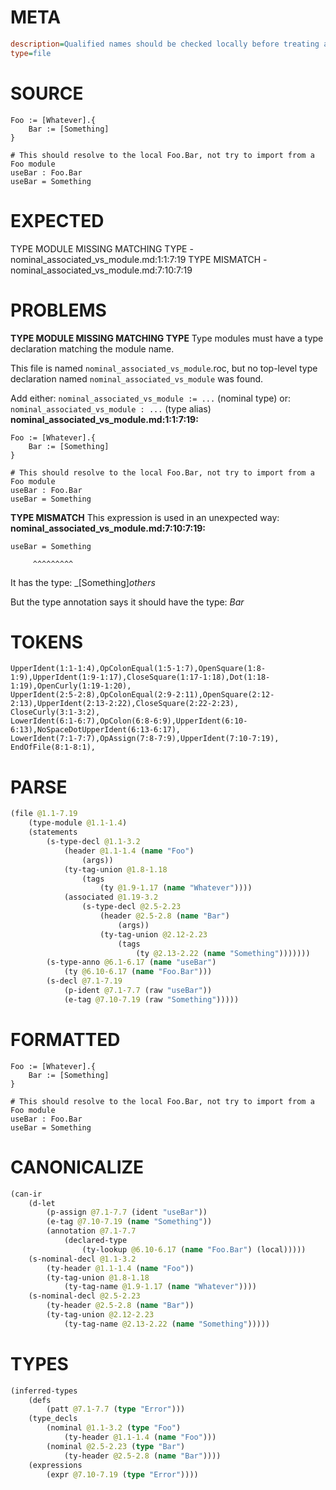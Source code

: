 # META
~~~ini
description=Qualified names should be checked locally before treating as module references
type=file
~~~
# SOURCE
~~~roc
Foo := [Whatever].{
    Bar := [Something]
}

# This should resolve to the local Foo.Bar, not try to import from a Foo module
useBar : Foo.Bar
useBar = Something
~~~
# EXPECTED
TYPE MODULE MISSING MATCHING TYPE - nominal_associated_vs_module.md:1:1:7:19
TYPE MISMATCH - nominal_associated_vs_module.md:7:10:7:19
# PROBLEMS
**TYPE MODULE MISSING MATCHING TYPE**
Type modules must have a type declaration matching the module name.

This file is named `nominal_associated_vs_module`.roc, but no top-level type declaration named `nominal_associated_vs_module` was found.

Add either:
`nominal_associated_vs_module := ...` (nominal type)
or:
`nominal_associated_vs_module : ...` (type alias)
**nominal_associated_vs_module.md:1:1:7:19:**
```roc
Foo := [Whatever].{
    Bar := [Something]
}

# This should resolve to the local Foo.Bar, not try to import from a Foo module
useBar : Foo.Bar
useBar = Something
```


**TYPE MISMATCH**
This expression is used in an unexpected way:
**nominal_associated_vs_module.md:7:10:7:19:**
```roc
useBar = Something
```
         ^^^^^^^^^

It has the type:
    _[Something]_others_

But the type annotation says it should have the type:
    _Bar_

# TOKENS
~~~zig
UpperIdent(1:1-1:4),OpColonEqual(1:5-1:7),OpenSquare(1:8-1:9),UpperIdent(1:9-1:17),CloseSquare(1:17-1:18),Dot(1:18-1:19),OpenCurly(1:19-1:20),
UpperIdent(2:5-2:8),OpColonEqual(2:9-2:11),OpenSquare(2:12-2:13),UpperIdent(2:13-2:22),CloseSquare(2:22-2:23),
CloseCurly(3:1-3:2),
LowerIdent(6:1-6:7),OpColon(6:8-6:9),UpperIdent(6:10-6:13),NoSpaceDotUpperIdent(6:13-6:17),
LowerIdent(7:1-7:7),OpAssign(7:8-7:9),UpperIdent(7:10-7:19),
EndOfFile(8:1-8:1),
~~~
# PARSE
~~~clojure
(file @1.1-7.19
	(type-module @1.1-1.4)
	(statements
		(s-type-decl @1.1-3.2
			(header @1.1-1.4 (name "Foo")
				(args))
			(ty-tag-union @1.8-1.18
				(tags
					(ty @1.9-1.17 (name "Whatever"))))
			(associated @1.19-3.2
				(s-type-decl @2.5-2.23
					(header @2.5-2.8 (name "Bar")
						(args))
					(ty-tag-union @2.12-2.23
						(tags
							(ty @2.13-2.22 (name "Something")))))))
		(s-type-anno @6.1-6.17 (name "useBar")
			(ty @6.10-6.17 (name "Foo.Bar")))
		(s-decl @7.1-7.19
			(p-ident @7.1-7.7 (raw "useBar"))
			(e-tag @7.10-7.19 (raw "Something")))))
~~~
# FORMATTED
~~~roc
Foo := [Whatever].{
	Bar := [Something]
}

# This should resolve to the local Foo.Bar, not try to import from a Foo module
useBar : Foo.Bar
useBar = Something
~~~
# CANONICALIZE
~~~clojure
(can-ir
	(d-let
		(p-assign @7.1-7.7 (ident "useBar"))
		(e-tag @7.10-7.19 (name "Something"))
		(annotation @7.1-7.7
			(declared-type
				(ty-lookup @6.10-6.17 (name "Foo.Bar") (local)))))
	(s-nominal-decl @1.1-3.2
		(ty-header @1.1-1.4 (name "Foo"))
		(ty-tag-union @1.8-1.18
			(ty-tag-name @1.9-1.17 (name "Whatever"))))
	(s-nominal-decl @2.5-2.23
		(ty-header @2.5-2.8 (name "Bar"))
		(ty-tag-union @2.12-2.23
			(ty-tag-name @2.13-2.22 (name "Something")))))
~~~
# TYPES
~~~clojure
(inferred-types
	(defs
		(patt @7.1-7.7 (type "Error")))
	(type_decls
		(nominal @1.1-3.2 (type "Foo")
			(ty-header @1.1-1.4 (name "Foo")))
		(nominal @2.5-2.23 (type "Bar")
			(ty-header @2.5-2.8 (name "Bar"))))
	(expressions
		(expr @7.10-7.19 (type "Error"))))
~~~
